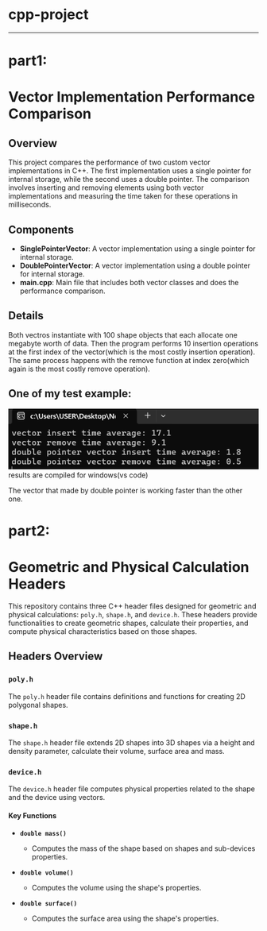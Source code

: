 # cpp-project

***
# part1:
  # Vector Implementation Performance Comparison

## Overview
This project compares the performance of two custom vector implementations in C++. The first implementation uses a single pointer for internal storage, while the second uses a double pointer. The comparison involves inserting and removing elements using both vector implementations and measuring the time taken for these operations in milliseconds.

## Components
- **SinglePointerVector**: A vector implementation using a single pointer for internal storage.
- **DoublePointerVector**: A vector implementation using a double pointer for internal storage.
- **main.cpp**: Main file that includes both vector classes and does the performance comparison.

## Details
Both vectros instantiate with 100 shape objects that each allocate one megabyte worth of data. Then the program performs 10 insertion operations at the first index of the vector(which is the most costly insertion operation). The same process happens with the remove function at index zero(which again is the most costly remove operation).



## One of my test example:
![res](Part1/result1.png)
results are compiled for windows(vs code)

The vector that made by double pointer is working faster than the other one.


# part2:
# Geometric and Physical Calculation Headers

This repository contains three C++ header files designed for geometric and physical calculations: `poly.h`, `shape.h`, and `device.h`. These headers provide functionalities to create geometric shapes, calculate their properties, and compute physical characteristics based on those shapes.

## Headers Overview

### `poly.h`
The `poly.h` header file contains definitions and functions for creating 2D polygonal shapes.
  
### `shape.h`
The `shape.h` header file extends 2D shapes into 3D shapes via a height and density parameter, calculate their volume, surface area and mass.

### `device.h`
The `device.h` header file computes physical properties related to the shape and the device using vectors.

#### Key Functions

- **`double mass()`**
  - Computes the mass of the shape based on shapes and sub-devices properties.

- **`double volume()`**
  - Computes the volume using the shape's properties.

- **`double surface()`**
  - Computes the surface area using the shape's properties.

